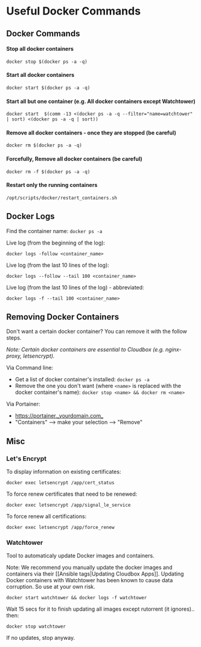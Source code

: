 # Useful Docker Commands

## Docker Commands

#### Stop all docker containers

```text
docker stop $(docker ps -a -q)
```

#### Start all docker containers

```text
docker start $(docker ps -a -q)
```

#### Start all but one container \(e.g. All docker containers except Watchtower\)

```text
docker start  $(comm -13 <(docker ps -a -q --filter="name=watchtower" | sort) <(docker ps -a -q | sort))
```

#### Remove all docker containers - once they are stopped \(be careful\)

```text
docker rm $(docker ps -a -q)
```

#### Forcefully, Remove all docker containers  \(be careful\)

```text
docker rm -f $(docker ps -a -q)
```

#### Restart only the running containers

```text
/opt/scripts/docker/restart_containers.sh
```

## Docker Logs

Find the container name: `docker ps -a`

Live log \(from the beginning of the log\):

```text
docker logs -follow <container_name>
```

Live log \(from the last 10 lines of the log\):

```text
docker logs --follow --tail 100 <container_name>
```

Live log \(from the last 10 lines of the log\) - abbreviated:

```text
docker logs -f --tail 100 <container_name>
```

## Removing Docker Containers

Don't want a certain docker container? You can remove it with the follow steps.

_Note: Certain docker containers are essential to Cloudbox \(e.g. nginx-proxy, letsencrypt\)._

Via Command line:

* Get a list of docker container's installed: `docker ps -a`
* Remove the one you don't want \(where `<name>` is replaced with the docker container's name\): `docker stop <name> && docker rm <name>`

Via Portainer:

* [https://portainer.\_yourdomain.com\_](https://portainer._yourdomain.com_)
* "Containers" --&gt; make your selection --&gt; "Remove"

## Misc

### Let's Encrypt

To display information on existing certificates:

```text
docker exec letsencrypt /app/cert_status
```

To force renew certificates that need to be renewed:

```text
docker exec letsencrypt /app/signal_le_service
```

To force renew all certifications:

```text
docker exec letsencrypt /app/force_renew
```

### Watchtower

Tool to automaticaly update Docker images and containers.

Note: We recommend you manually update the docker images and containers via their \[\[Ansible tags\|Updating Cloudbox Apps\]\]. Updating Docker containers with Watchtower has been known to cause data corruption. So use at your own risk.

```text
docker start watchtower && docker logs -f watchtower
```

Wait 15 secs for it to finish updating all images except rutorrent \(it ignores\).. then:

```text
docker stop watchtower
```

If no updates, stop anyway.

